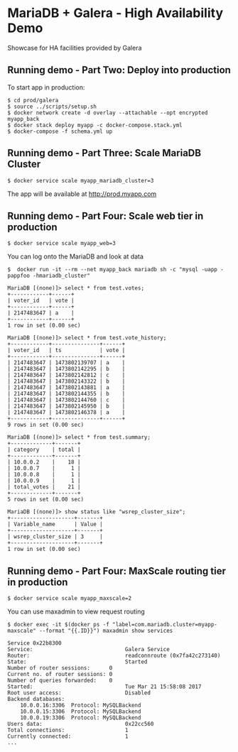 # MariaDB + Galera - High Availability Demo
Showcase for HA facilities provided by Galera

## Running demo - Part Two: Deploy into production

To start app in production:

    $ cd prod/galera
    $ source ../scripts/setup.sh
    $ docker network create -d overlay --attachable --opt encrypted myapp_back
    $ docker stack deploy myapp -c docker-compose.stack.yml
    $ docker-compose -f schema.yml up


## Running demo - Part Three: Scale MariaDB Cluster

    $ docker service scale myapp_mariadb_cluster=3

The app will be available at http://prod.myapp.com

## Running demo - Part Four: Scale web tier in production

    $ docker service scale myapp_web=3

You can log onto the MariaDB and look at data

    $  docker run -it --rm --net myapp_back mariadb sh -c "mysql -uapp -pappfoo -hmariadb_cluster"

    MariaDB [(none)]> select * from test.votes;
    +------------+------+
    | voter_id   | vote |
    +------------+------+
    | 2147483647 | a    |
    +------------+------+
    1 row in set (0.00 sec)

    MariaDB [(none)]> select * from test.vote_history;
    +------------+---------------+------+
    | voter_id   | ts            | vote |
    +------------+---------------+------+
    | 2147483647 | 1473802139707 | a    |
    | 2147483647 | 1473802142295 | b    |
    | 2147483647 | 1473802142812 | c    |
    | 2147483647 | 1473802143322 | b    |
    | 2147483647 | 1473802143881 | a    |
    | 2147483647 | 1473802144355 | b    |
    | 2147483647 | 1473802144760 | c    |
    | 2147483647 | 1473802145950 | b    |
    | 2147483647 | 1473802146378 | a    |
    +------------+---------------+------+
    9 rows in set (0.00 sec)

    MariaDB [(none)]> select * from test.summary;
    +-------------+-------+
    | category    | total |
    +-------------+-------+
    | 10.0.0.2    |    18 |
    | 10.0.0.7    |     1 |
    | 10.0.0.8    |     1 |
    | 10.0.0.9    |     1 |
    | total_votes |    21 |
    +-------------+-------+
    5 rows in set (0.00 sec)

    MariaDB [(none)]> show status like "wsrep_cluster_size";
    +--------------------+-------+
    | Variable_name      | Value |
    +--------------------+-------+
    | wsrep_cluster_size | 3     |
    +--------------------+-------+
    1 row in set (0.00 sec)

## Running demo - Part Four: MaxScale routing tier in production

    $ docker service scale myapp_maxscale=2
    
You can use maxadmin to view request routing

    $ docker exec -it $(docker ps -f "label=com.mariadb.cluster=myapp-maxscale" --format "{{.ID}}") maxadmin show services

    Service 0x22b8300
    Service:                             Galera Service
    Router:                              readconnroute (0x7fa42c273140)
    State:                               Started
    Number of router sessions:      0
    Current no. of router sessions: 0
    Number of queries forwarded:    0
    Started:                             Tue Mar 21 15:58:08 2017
    Root user access:                    Disabled
    Backend databases:
        10.0.0.16:3306  Protocol: MySQLBackend
        10.0.0.15:3306  Protocol: MySQLBackend
        10.0.0.19:3306  Protocol: MySQLBackend
    Users data:                          0x22cc560
    Total connections:                   1
    Currently connected:                 1
    ...

